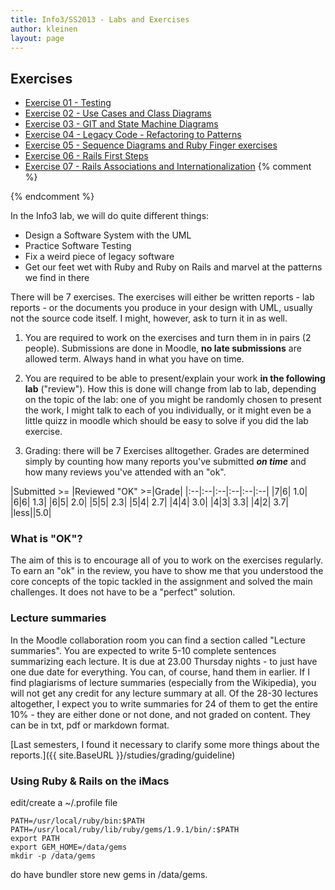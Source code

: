 ```yaml
---
title: Info3/SS2013 - Labs and Exercises
author: kleinen
layout: page
---
```


## Exercises

* [Exercise 01 - Testing](lab-01)
* [Exercise 02 - Use Cases and Class Diagrams](lab-02)
* [Exercise 03 - GIT and State Machine Diagrams](lab-03)
* [Exercise 04 - Legacy Code - Refactoring to Patterns](lab-04)
* [Exercise 05 - Sequence Diagrams and Ruby Finger exercises](lab-05)
* [Exercise 06 - Rails First Steps](lab-06)
* [Exercise 07 - Rails Associations and Internationalization](lab-07)
{% comment %}


{% endcomment %}


In the Info3 lab, we will do quite different things:

 * Design a Software System with the UML
 * Practice Software Testing
 * Fix a weird piece of legacy software
 * Get our feet wet with Ruby and Ruby on Rails and marvel at the patterns we find in there

There will be 7 exercises. The exercises will either be written reports - lab reports - or the documents you produce in your design with UML, usually not the source code itself. I might, however, ask to turn it in as well.


1. You are required to work on the exercises and turn them in in pairs (2 people). Submissions are done in Moodle, **no late submissions** are allowed term. Always hand in what you have on time.

1. You are required to be able to present/explain your work **in the following lab** ("review"). How this is done will change from lab to lab, depending on the topic of the lab: one of you might be randomly chosen to present the work, I might talk to each of you individually, or it might even be a little quizz in moodle which should be easy to solve if you did the lab exercise.

1. Grading: there will be 7 Exercises alltogether. Grades are determined simply by counting how many reports you've submitted ***on time*** and how many reviews you've attended with an "ok".


|Submitted >= |Reviewed "OK" >=|Grade|
|:--|:--|:--|:--|:--|:--|
|7|6| 1.0|
|6|6| 1.3|
|6|5| 2.0|
|5|5| 2.3|
|5|4| 2.7|
|4|4| 3.0|
|4|3| 3.3|
|4|2| 3.7|
|less||5.0|


### What is "OK"?

The aim of this is to encourage all of you to work on the exercises regularly. To earn an "ok" in the review, you have to show me that you understood the core concepts of the topic tackled in the assignment and solved the main challenges. It does not have to be a "perfect" solution.


### Lecture summaries
In the Moodle collaboration room you can find a section called "Lecture summaries". You are expected to write 5-10 complete sentences summarizing each lecture. It is due at 23.00 Thursday nights - to just have one due date for everything. You can, of course, hand them in earlier.
If I find plagiarisms of lecture summaries (especially from the Wikipedia), you will not get any credit for any lecture summary at all. Of the 28-30 lectures altogether, I expect you to write summaries for 24 of them to get the entire 10% - they are either done or not done, and not graded on content.
They can be in txt, pdf or markdown format.


[Last semesters, I found it necessary to clarify some more things about the reports.]({{ site.BaseURL }}/studies/grading/guideline)

### Using Ruby & Rails on the iMacs

edit/create a ~/.profile file 

    PATH=/usr/local/ruby/bin:$PATH
    PATH=/usr/local/ruby/lib/ruby/gems/1.9.1/bin/:$PATH
    export PATH 
    export GEM_HOME=/data/gems
    mkdir -p /data/gems

do have bundler store new gems in /data/gems.


